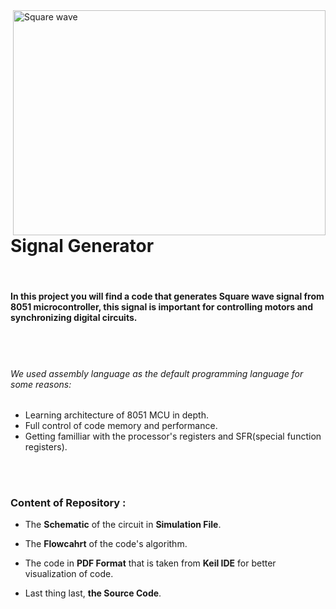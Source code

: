 <img src="https://www.electronics-notes.com/images/waveform-square-wave-01.svg" alt="Square wave" width="500" height="360" align="right">

<h1>Signal Generator</h1>
<br>

<h4>In this project you will find a code that generates Square wave signal from 8051 microcontroller, this signal is important for controlling motors and synchronizing digital circuits.</h4>

<br>
<br>

<h6>We used assembly language as the default programming language for some reasons:</h6>

<ul>
  <li>Learning architecture of 8051 MCU in depth.</li>
  <li>Full control of code memory and performance.</li>
  <li>Getting familliar with the processor's registers and SFR(special function registers).</li>
</ul>

<br>
<br>

<h3>Content of Repository :</h3>
<ul> 
<li><p>The <b>Schematic</b> of the circuit in <b>Simulation File</b>.</p></li>
<li><p>The <b>Flowcahrt</b> of the code's algorithm.</p></li>
<li><p>The code in <b>PDF Format</b> that is taken from <b>Keil IDE</b> for better visualization of code.</p></li>
<li><p>Last thing last, <b>the Source Code</b>.</p></li>
</ul>


